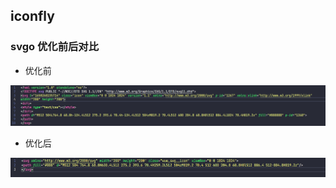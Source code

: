 ## iconfly

### svgo 优化前后对比

- 优化前

![优化前](public/paste_2022-04-19_11-24-38.png)

- 优化后

![优化前](public/paste_2022-04-19_11-25-06.png)
